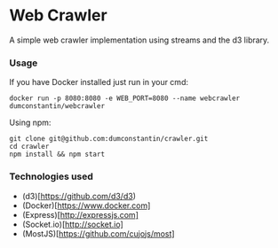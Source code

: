 # Web Crawler

A simple web crawler implementation using streams and the d3 library.

### Usage

If you have Docker installed just run in your cmd:

```
docker run -p 8080:8080 -e WEB_PORT=8080 --name webcrawler dumconstantin/webcrawler
```

Using npm:

```
git clone git@github.com:dumconstantin/crawler.git
cd crawler
npm install && npm start
```

### Technologies used

* (d3)[https://github.com/d3/d3)
* (Docker)[https://www.docker.com]
* (Express)[http://expressjs.com]
* (Socket.io)[http://socket.io]
* (MostJS)[https://github.com/cujojs/most]
